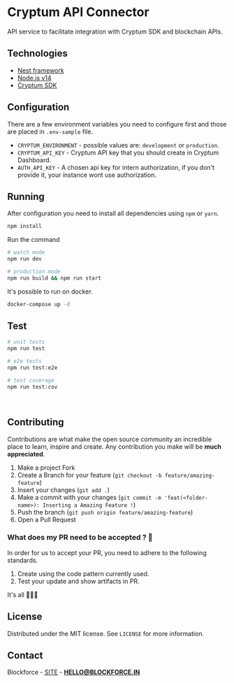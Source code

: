 # Cryptum API Connector

API service to facilitate integration with Cryptum SDK and blockchain APIs.

## Technologies

- [Nest framework](https://github.com/nestjs/nest)
- [Node.js v14](https://nodejs.org)
- [Cryptum SDK](https://github.com/blockforce-official/cryptum-sdk)

## Configuration

There are a few environment variables you need to configure first and those are placed in `.env-sample` file.

- `CRYPTUM_ENVIRONMENT` - possible values are: `development` or `production`.
- `CRYPTUM_API_KEY` - Cryptum API key that you should create in Cryptum Dashboard.
- `AUTH_API_KEY` - A chosen api key for intern authorization, if you don't provide it, your instance wont use authorization.

## Running

After configuration you need to install all dependencies using `npm` or `yarn`.

```bash
npm install
```

Run the command

```bash
# watch mode
npm run dev

# production mode
npm run build && npm run start
```

It's possible to run on docker.

```bash
docker-compose up -d
```

## Test

```bash
# unit tests
npm run test

# e2e tests
npm run test:e2e

# test coverage
npm run test:cov
```

<br>

## Contributing

Contributions are what make the open source community an incredible place to learn, inspire and create. Any contribution you make will be **much appreciated**.

1. Make a project Fork
2. Create a Branch for your feature (`git checkout -b feature/amazing-feature`)
3. Insert your changes (`git add .`)
4. Make a commit with your changes (`git commit -m 'feat(<folder-name>): Inserting a Amazing Feature !`)
5. Push the branch (`git push origin feature/amazing-feature`)
6. Open a Pull Request

### What does my PR need to be accepted ? 🤔

In order for us to accept your PR, you need to adhere to the following standards.

1. Create using the code pattern currently used.
2. Test your update and show artifacts in PR.

It's all 🤷🏻‍♂️

## License

Distributed under the MIT license. See `LICENSE` for more information.

## Contact

Blockforce - [SITE](https://blockforce.in/) - **HELLO@BLOCKFORCE.IN**

